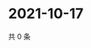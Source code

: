 # 2021-10-17

共 0 条

<!-- BEGIN -->
<!-- 最后更新时间 Sun Oct 17 2021 19:11:58 GMT+0800 (China Standard Time) -->

<!-- END -->
